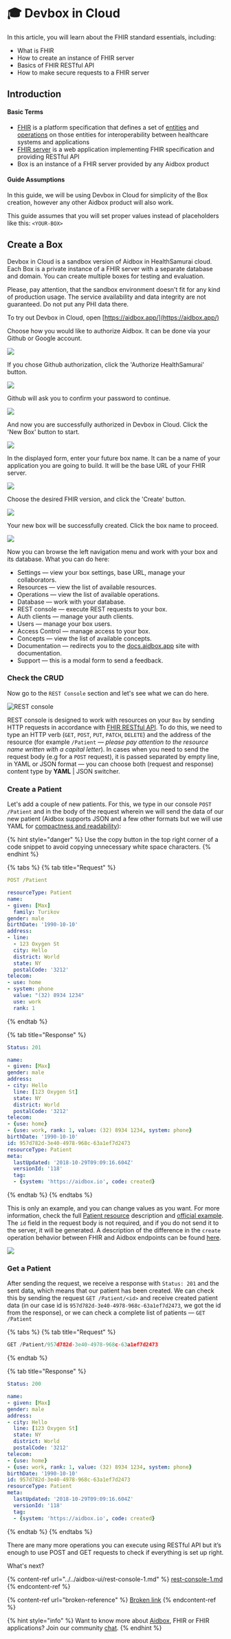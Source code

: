 # 🎓 Devbox in Cloud

In this article, you will learn about the FHIR standard essentials, including:

* What is FHIR&#x20;
* How to create an instance of FHIR server
* Basics of FHIR RESTful API
* How to make secure requests to a FHIR server

## Introduction

#### Basic Terms

* [FHIR](https://www.hl7.org/fhir/index.html) is a platform specification that defines a set of [entities](https://www.hl7.org/fhir/resourcelist.html) and [operations](https://www.hl7.org/fhir/http.html) on those entities for interoperability between healthcare systems and applications
* [FHIR server](https://aidbox.app) is a web application implementing FHIR specification and providing RESTful API
* Box is an instance of a FHIR server provided by any Aidbox product

#### Guide Assumptions

In this guide, we will be using Devbox in Cloud for simplicity of the Box creation, however any other Aidbox product will also work.

This guide assumes that you will set proper values instead of placeholders like this: `<YOUR-BOX>`

## Create a Box

Devbox in Cloud is a sandbox version of Aidbox in HealthSamurai cloud. Each Box is a private instance of a FHIR server with a separate database and domain. You can create multiple boxes for testing and evaluation.

Please, pay attention, that the sandbox environment doesn't fit for any kind of production usage. The service availability and data integrity are not guaranteed. Do not put any PHI data there.

To try out Devbox in Cloud, open [https://aidbox.app/](https://aidbox.app/)

Choose how you would like to authorize Aidbox. It can be done via your Github or Google account.

![](../../.gitbook/assets/signup.-aidboxcloud.png)

If you chose Github authorization, click the 'Authorize HealthSamurai' button.

![](../../.gitbook/assets/scr-2018-10-11\_10-50-33.png)

Github will ask you to confirm your password to continue.

![](../../.gitbook/assets/scr-2018-10-11\_10-51-32.png)

And now you are successfully authorized in Devbox in Cloud. Click the 'New Box' button to start.

![](<../../.gitbook/assets/scr-2018-10-11\_10-51-55 (1).png>)

In the displayed form, enter your future box name. It can be a name of your application you are going to build. It will be the base URL of your FHIR server.

![](../../.gitbook/assets/create-box.png)

Choose the desired FHIR version, and click the 'Create' button.

![](../../.gitbook/assets/choose-fhir-version.png)

Your new box will be successfully created. Click the box name to proceed.

![](<../../.gitbook/assets/scr-2018-10-11\_10-54-04 (1).png>)



Now you can browse the left navigation menu and work with your box and its database. What you can do here:&#x20;

* Settings — view your box settings, base URL, manage your collaborators.
* Resources — view the list of available resources.
* Operations — view the list of available operations.
* Database — work with your database.
* REST console — execute REST requests to your box.
* Auth clients — manage your auth clients.
* Users — manage your box users.
* Access Control — manage access to your box.
* Concepts — view the list of available concepts.
* Documentation — redirects you to the [docs.aidbox.app](https://docs.aidbox.app) site with documentation.
* Support — this is a modal form to send a feedback.

### Check the CRUD

Now go to the `REST Console` section and let's see what we can do here.

![REST console](../../.gitbook/assets/screenshot-2018-10-18-18.54.58.png)

REST console is designed to work with resources on your `Box` by sending HTTP requests in accordance with [FHIR RESTful API](http://hl7.org/fhir/http.html). To do this, we need to type an HTTP verb (`GET`, `POST`, `PUT`, `PATCH`, `DELETE`) and the address of the resource (for example `/Patient` — _please pay attention to the resource name written with a capital letter_). In cases when you need to send the request body (e.g for a `POST` request), it is passed separated by empty line, in YAML or JSON format — you can choose both (request and response) content type by **YAML** | JSON switcher.

### Create a Patient

Let's add a couple of new patients. For this, we type in our console `POST /Patient` and in the body of the request wherein we will send the data of our new patient (Aidbox supports JSON and a few other formats but we will use YAML for [compactness and readability](broken-reference)):

{% hint style="danger" %}
Use the copy button in the top right corner of a code snippet to avoid copying unnecessary white space characters.
{% endhint %}

{% tabs %}
{% tab title="Request" %}
```yaml
POST /Patient

resourceType: Patient
name:
- given: [Max]
  family: Turikov
gender: male
birthDate: '1990-10-10'
address:
- line:
  - 123 Oxygen St
  city: Hello
  district: World
  state: NY
  postalCode: '3212'
telecom:
- use: home
- system: phone
  value: "(32) 8934 1234"
  use: work
  rank: 1
```
{% endtab %}

{% tab title="Response" %}
```yaml
Status: 201

name:
- given: [Max]
gender: male
address:
- city: Hello
  line: [123 Oxygen St]
  state: NY
  district: World
  postalCode: '3212'
telecom:
- {use: home}
- {use: work, rank: 1, value: (32) 8934 1234, system: phone}
birthDate: '1990-10-10'
id: 957d782d-3e40-4978-968c-63a1ef7d2473
resourceType: Patient
meta:
  lastUpdated: '2018-10-29T09:09:16.604Z'
  versionId: '118'
  tag:
  - {system: 'https://aidbox.io', code: created}
```
{% endtab %}
{% endtabs %}

This is only an example, and you can change values as you want. For more information, check the full [Patient resource](https://www.hl7.org/fhir/patient.html) description and [official example](https://www.hl7.org/fhir/patient-example.json.html). The `id` field in the request body is not required, and if you do not send it to the server, it will be generated. A description of the difference in the `create` operation behavior between FHIR and Aidbox endpoints can be found [here](https://docs.aidbox.app/modules-1/fhir-resources/aidbox-and-fhir-formats).

![](../../.gitbook/assets/2018-10-29-121415\_1311x754\_scrot.png)

### Get a Patient

After sending the request, we receive a response with `Status: 201` and the sent data, which means that our patient has been created. We can check this by sending the request `GET /Patient/<id>` and receive created patient data (in our case id is `957d782d-3e40-4978-968c-63a1ef7d2473`, we got the id from the response), or we can check a complete list of patients — `GET /Patient`

{% tabs %}
{% tab title="Request" %}
```javascript
GET /Patient/957d782d-3e40-4978-968c-63a1ef7d2473
```
{% endtab %}

{% tab title="Response" %}
```yaml
Status: 200

name:
- given: [Max]
gender: male
address:
- city: Hello
  line: [123 Oxygen St]
  state: NY
  district: World
  postalCode: '3212'
telecom:
- {use: home}
- {use: work, rank: 1, value: (32) 8934 1234, system: phone}
birthDate: '1990-10-10'
id: 957d782d-3e40-4978-968c-63a1ef7d2473
resourceType: Patient
meta:
  lastUpdated: '2018-10-29T09:09:16.604Z'
  versionId: '118'
  tag:
  - {system: 'https://aidbox.io', code: created}
```
{% endtab %}
{% endtabs %}

There are many more operations you can execute using RESTful API but it’s enough to use POST and GET requests to check if everything is set up right.

What's next?

{% content-ref url="../../aidbox-ui/rest-console-1.md" %}
[rest-console-1.md](../../aidbox-ui/rest-console-1.md)
{% endcontent-ref %}

{% content-ref url="broken-reference" %}
[Broken link](broken-reference)
{% endcontent-ref %}

{% hint style="info" %}
Want to know more about [Aidbox](https://www.health-samurai.io/aidbox), FHIR or FHIR applications? Join our community [chat](https://t.me/aidbox).
{% endhint %}

